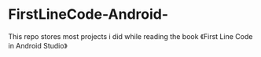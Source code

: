 # FirstLineCode-Android-
This repo stores most projects i did while reading the book 《First Line Code in Android Studio》 

